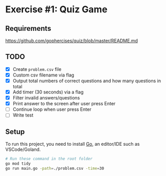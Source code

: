 # Exercise #1: Quiz Game

## Requirements

https://github.com/gophercises/quiz/blob/master/README.md

## TODO

- [x] Create `problem.csv` file
- [x] Custom csv filename via flag
- [x] Output total numbers of correct questions and how many questions in total
- [x] Add timer (30 seconds) via a flag
- [x] Filter invalid answers/questions
- [x] Print answer to the screen after user press Enter
- [ ] Continue loop when user press Enter
- [ ] Write test

## Setup

To run this project, you need to install [Go](https://go.dev/doc/install), an editor/IDE such as VSCode/Goland.

```bash
# Run these command in the root folder
go mod tidy
go run main.go -path=./problem.csv -time=30
```
